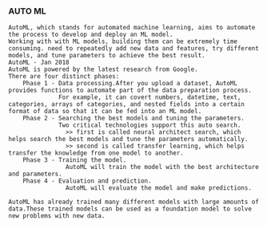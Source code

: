 ### AUTO ML

    AutoML, which stands for automated machine learning, aims to automate the process to develop and deploy an ML model.
    Working with with ML models, building them can be extremely time consuming. need to repeatedly add new data and features, try different models, and tune parameters to achieve the best result.
    AutoML - Jan 2018
    AutoML is powered by the latest research from Google.
    There are four distinct phases:
        Phase 1 - Data processing.After you upload a dataset, AutoML provides functions to automate part of the data preparation process.
                  For example, it can covert numbers, datetime, text, categories, arrays of categories, and nested fields into a certain format of data so that it can be fed into an ML model.
        Phase 2 - Searching the best models and tuning the parameters.  
                  Two critical technologies support this auto search.
                    >> first is called neural architect search, which helps search the best models and tune the parameters automatically.
                    >> second is called transfer learning, which helps transfer the knowledge from one model to another.
        Phase 3 - Training the model.
                    AutoML will train the model with the best architecture and parameters.
        Phase 4 - Evaluation and prediction.
                    AutoML will evaluate the model and make predictions.

    AutoML has already trained many different models with large amounts of data.These trained models can be used as a foundation model to solve new problems with new data.
    
    
        